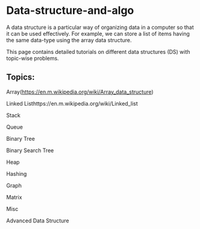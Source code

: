 # Data-structure-and-algo
A data structure is a particular way of organizing data in a computer so that it can be used effectively.
For example, we can store a list of items having the same data-type using the array data structure. 

This page contains detailed tutorials on different data structures (DS) with topic-wise problems.

## Topics:

Array(https://en.m.wikipedia.org/wiki/Array_data_structure)

Linked Listhttps://en.m.wikipedia.org/wiki/Linked_list

Stack

Queue

Binary Tree

Binary Search Tree

Heap

Hashing

Graph

Matrix

Misc

Advanced Data Structure

